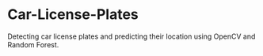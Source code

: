 # Car-License-Plates
Detecting car license plates and predicting their location using OpenCV and Random Forest.

